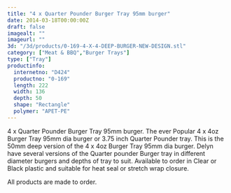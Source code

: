 ```yaml
---
title: "4 x Quarter Pounder Burger Tray 95mm burger"
date: 2014-03-18T00:00:00Z
draft: false
imagealt: ""
imageurl: ""
3d: "/3d/products/0-169-4-X-4-DEEP-BURGER-NEW-DESIGN.stl"
category: ["Meat & BBQ","Burger Trays"]
type: ["Tray"]
productinfo:
  internetno: "D424"
  productno: "0-169"
  length: 222
  width: 136
  depth: 50
  shape: "Rectangle"
  polymer: "APET-PE"
---
```

4 x Quarter Pounder Burger Tray 95mm burger. The ever Popular 4 x 4oz Burger Tray 95mm dia burger or 3.75 inch Quarter Pounder tray. This is the 50mm deep version of the 4 x 4oz Burger Tray 95mm dia burger. Delyn have several versions of the Quarter pounder Burger tray in different diameter burgers and depths of tray to suit. Available to order in Clear or Black plastic and suitable for heat seal or stretch wrap closure.

All products are made to order.